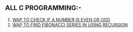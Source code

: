 ## ALL C PROGRAMMING:-

1. [WAP TO CHECK IF A NUMBER IS EVEN OR ODD](EVEN_ODD.C)
2. [WAP TO FIND FIBONACCI SERIES IN USING RECURSION](FIBONACCI_RECURSION.C)